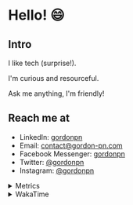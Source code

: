 # Hello! 😄

## Intro

I like tech (surprise!).

I'm curious and resourceful.

Ask me anything, I'm friendly!

## Reach me at

- LinkedIn: [gordonpn](https://www.linkedin.com/in/gordonpn/)
- Email: [contact@gordon-pn.com](mailto:contact@gordon-pn.com)
- Facebook Messenger: [gordonpn](https://www.messenger.com/t/Gordonpn)
- Twitter: [@gordonpn](https://twitter.com/Gordonpn)
- Instagram: [@gordonpn](https://www.instagram.com/gordonpn/)

<details>
  <summary>Metrics</summary>

  <img align="center" src="https://github.com/gordonpn/gordonpn/blob/master/github-metrics.svg" alt="GitHub Metrics">

</details>

<details>
  <summary>WakaTime</summary>

  <!--START_SECTION:waka-->
📊 **This Week I Spent My Time On** 

```text
💬 Programming Languages: 
Bash                     1 hr 58 mins        ███████░░░░░░░░░░░░░░░░░░   26.42 % 
Other                    1 hr 27 mins        █████░░░░░░░░░░░░░░░░░░░░   19.49 % 
Java                     1 hr 9 mins         ████░░░░░░░░░░░░░░░░░░░░░   15.41 % 
XML                      1 hr 4 mins         ████░░░░░░░░░░░░░░░░░░░░░   14.44 % 
TypeScript               34 mins             ██░░░░░░░░░░░░░░░░░░░░░░░   07.78 % 

🔥 Editors: 
IntelliJ IDEA            4 hrs 18 mins       ██████████████░░░░░░░░░░░   57.59 % 
VS Code                  3 hrs 10 mins       ███████████░░░░░░░░░░░░░░   42.41 % 
```


 Last Updated on 05/07/2024 10:21:23 UTC
<!--END_SECTION:waka-->
</details>
